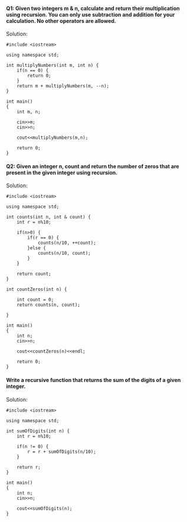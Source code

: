 #### Q1: Given two integers m & n, calculate and return their multiplication using recursion. You can only use subtraction and addition for your calculation. No other operators are allowed.
    
Solution: 
```
#include <iostream>

using namespace std;

int multiplyNumbers(int m, int n) {
    if(n == 0) {
        return 0;
    }
    return m + multiplyNumbers(m, --n);
}

int main()
{
    int m, n;
    
    cin>>m;
    cin>>n;
    
    cout<<multiplyNumbers(m,n);

    return 0;
}
```
#### Q2: Given an integer n, count and return the number of zeros that are present in the given integer using recursion.

Solution:
```
#include <iostream>

using namespace std;

int counts(int n, int & count) {
    int r = n%10;
    
    if(n>0) {
        if(r == 0) {
            counts(n/10, ++count);
        }else {
            counts(n/10, count);
        }
    }

    return count;
}

int countZeros(int n) {
    
    int count = 0;
    return counts(n, count);
    
}

int main()
{
    int n;
    cin>>n;
    
    cout<<countZeros(n)<<endl;

    return 0;
}
```
#### Write a recursive function that returns the sum of the digits of a given integer.

Solution: 
```
#include <iostream>

using namespace std;

int sumOfDigits(int n) {
    int r = n%10;
    
    if(n != 0) {
        r = r + sumOfDigits(n/10);
    }
    
    return r;
}

int main()
{
    int n;
    cin>>n;
    
    cout<<sumOfDigits(n);
}
```
